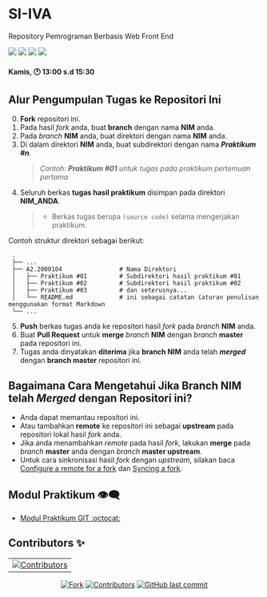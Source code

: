 # SI-IVA
Repository Pemrograman Berbasis Web Front End

<p align="left">
<a href="#"><img src="https://komarev.com/ghpvc/?username=SI-IVA&color=blueviolet"></a>
<a href="#"><img src="https://img.shields.io/github/issues-pr/PBWFEND/SI-IVA?style=flat-square"></a>
<a href="#"><img src="https://img.shields.io/github/repo-size/PBWFEND/SI-IVA?style=flat-square"></a>
<a href="#"><img src="https://img.shields.io/github/commit-activity/w/PBWFEND/SI-IVA?style=flat-square"></a>
</p>

#### Kamis, 🕐 13:00 s.d 15:30

## Alur Pengumpulan Tugas ke Repositori Ini

0. **Fork** repositori ini.
1. Pada hasil _fork_ anda, buat **branch** dengan nama **NIM** anda.
2. Pada _branch_ **NIM** anda, buat direktori dengan nama **NIM** anda.
3. Di dalam direktori **NIM** anda, buat subdirektori dengan nama _**Praktikum #n**_.
    > _Contoh: **Praktikum #01** untuk tugas pada praktikum pertemuan pertama_
4. Seluruh berkas **tugas hasil praktikum** disimpan pada direktori **NIM_ANDA**.
    > - Berkas tugas berupa `(source code)` selama mengerjakan praktikum.

Contoh struktur direktori sebagai berikut:

     .
     ├── ...
     ├── A2.2000104                # Nama Direktori
     │   ├── Praktikum #01         # Subdirektori hasil praktikum #01
     │   ├── Praktikum #02         # Subdirektori hasil praktikum #02
     │   ├── Praktikum #03         # dan seterusnya...
     │   └── README.md             # ini sebagai catatan (aturan penulisan menggunakan format Markdown
     └── ...

5. **Push** berkas tugas anda ke repositori hasil _fork_ pada _branch_ **NIM** anda.
6. Buat **Pull Request** untuk **merge** _branch_ **NIM** dengan _branch_ **master** pada repositori ini.
7. Tugas anda dinyatakan **diterima** jika **branch NIM** anda telah _**merged**_ dengan **branch master** repositori ini.

## Bagaimana Cara Mengetahui Jika **Branch NIM** telah _**Merged**_ dengan Repositori ini?

- Anda dapat memantau repositori ini.
- Atau tambahkan **remote** ke repositori ini sebagai **upstream** pada repositori lokal hasil _fork_ anda.
- Jika anda menambahkan _remote_ pada hasil _fork_, lakukan **merge** pada _branch_ **master** anda dengan _branch_ **master upstream**.
- Untuk cara sinkronisasi hasil _fork_ dengan _upstream_, silakan baca [Configure a remote for a fork](https://help.github.com/en/articles/configuring-a-remote-for-a-fork) dan [Syncing a fork](https://help.github.com/en/articles/syncing-a-fork).

## Modul Praktikum 👁‍🗨

- [Modul Praktikum GIT :octocat:](https://github.com/PBWFEND/Modul-Praktikum)

## Contributors ✨

<!-- ALL-CONTRIBUTORS-LIST:START - Do not remove or modify this section -->
<!-- prettier-ignore-start -->
<!-- markdownlint-disable -->
<!-- Jika anda ingin memasukkan profil di list contributor: cantumkan NAMA LENGKAP, FOTO ASLI & LINK REPOSITORI ANDA kemudian mengirim pull request -->
<!-- Perhatikan baris kode penulisan contributor di bawah ini -->
<table>
     <tr>
          <td align="center">
                <a href="https://github.com/PBWFEND/SI-IVA/graphs/contributors"><img src="https://contrib.rocks/image?repo=PBWFEND/SI-IVA" alt="Contributors" /></a>
          </td>
     </tr>
</table>
<!-- markdownlint-enable -->
<!-- prettier-ignore-end -->
<!-- ALL-CONTRIBUTORS-LIST:END -->

<p align="center">
<a href="#"><img src="https://img.shields.io/github/forks/PBWFEND/SI-IVA?label=fork&style=social" alt="Fork"></a>
<a href="#"><img src="https://img.shields.io/github/contributors/PBWFEND/SI-IVA" alt="Contributors"></a>
<a href="#"><img alt="GitHub last commit" src="https://img.shields.io/github/last-commit/PBWFEND/SI-IVA"></a>
</p>
